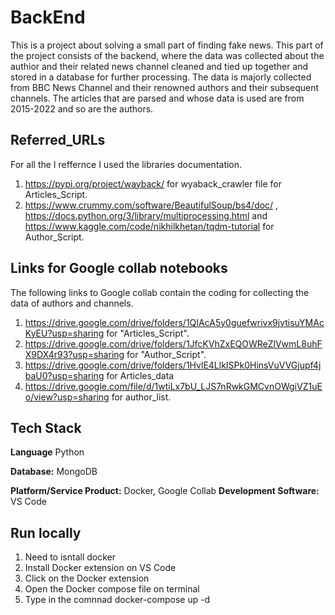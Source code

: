 # BackEnd
This is a project about solving a small part of finding fake news. 
This part of the project consists of the backend, where the data was collected about the authior and their related news channel cleaned and tied up together and stored in a database for further processing. 
The data is majorly collected from BBC News Channel and their renowned authors and their subsequent channels.
The articles that are parsed and whose data is used are from 2015-2022 and so are the authors. 
## Referred_URLs
For all the I reffernce I used the libraries documentation.
1. https://pypi.org/project/wayback/ for wyaback_crawler file
for Articles_Script. 
2. https://www.crummy.com/software/BeautifulSoup/bs4/doc/ ,
https://docs.python.org/3/library/multiprocessing.html and 
https://www.kaggle.com/code/nikhilkhetan/tqdm-tutorial for Author_Script. 
## Links for Google collab notebooks
The following links to Google collab contain the coding for collecting the data of authors and channels. 
1. https://drive.google.com/drive/folders/1QIAcA5y0guefwrivx9jvtisuYMAcKyEU?usp=sharing 
for "Articles_Script". 
2. https://drive.google.com/drive/folders/1JfcKVhZxEQOWReZlVwmL8uhFX9DX4r93?usp=sharing
for "Author_Script". 
3. https://drive.google.com/drive/folders/1HvlE4LlkISPk0HinsVuVVGjupf4jbaU0?usp=sharing
for Articles_data
4. https://drive.google.com/file/d/1wtiLx7bU_LJS7nRwkGMCvnOWgiVZ1uEo/view?usp=sharing
for  author_list. 
## Tech Stack

**Language** Python

**Database:** MongoDB

**Platform/Service Product:** Docker, Google Collab
**Development Software:** VS Code

## Run locally

1. Need to isntall docker
2. Install Docker extension on VS Code
3. Click on the Docker extension
4. Open the Docker compose file on terminal
5. Type in the comnnad docker-compose up -d


